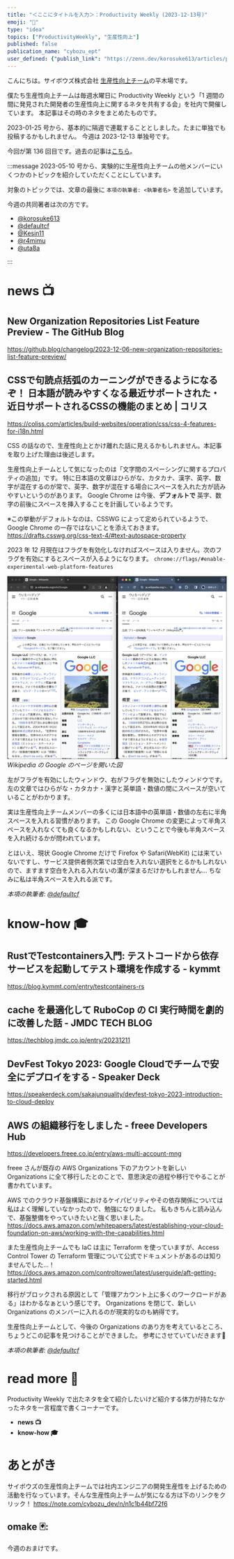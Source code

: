 ```yaml
---
title: "＜ここにタイトルを入力＞：Productivity Weekly (2023-12-13号)"
emoji: "🐁"
type: "idea"
topics: ["ProductivityWeekly", "生産性向上"]
published: false
publication_name: "cybozu_ept"
user_defined: {"publish_link": "https://zenn.dev/korosuke613/articles/productivity-weekly-20231213"}
---
```


こんにちは。サイボウズ株式会社 [生産性向上チーム](https://note.com/cybozu_dev/n/n1c1b44bf72f6)の平木場です。

僕たち生産性向上チームは毎週水曜日に Productivity Weekly という「1 週間の間に発見された開発者の生産性向上に関するネタを共有する会」を社内で開催しています。
本記事はその時のネタをまとめたものです。


2023-01-25 号から、基本的に隔週で連載することとしました。たまに単独でも投稿するかもしれません。
今週は 2023-12-13 単独号です。

今回が第 136 回目です。過去の記事は[こちら](https://zenn.dev/topics/productivityweekly?order=latest)。

:::message
2023-05-10 号から、実験的に生産性向上チームの他メンバーにいくつかのトピックを紹介していただくことにしています。

対象のトピックでは、文章の最後に `本項の執筆者: <執筆者名>` を追加しています。

今週の共同著者は次の方です。
- [@korosuke613](https://zenn.dev/korosuke613)
- [@defaultcf](https://zenn.dev/defaultcf)
- [@Kesin11](https://zenn.dev/kesin11)
- [@r4mimu](https://zenn.dev/r4mimu)
- [@uta8a](https://zenn.dev/uta8a)

:::

# news 📺

## New Organization Repositories List Feature Preview - The GitHub Blog
https://github.blog/changelog/2023-12-06-new-organization-repositories-list-feature-preview/

## CSSで句読点括弧のカーニングができるようになるぞ！ 日本語が読みやすくなる最近サポートされた・近日サポートされるCSSの機能のまとめ | コリス
https://coliss.com/articles/build-websites/operation/css/css-4-features-for-i18n.html

CSS の話なので、生産性向上とかけ離れた話に見えるかもしれません。本記事を取り上げた理由は後述します。

生産性向上チームとして気になったのは「文字間のスペーシングに関するプロパティの追加」です。
特に日本語の文章はひらがな、カタカナ、漢字、英字、数字が混在するのが常で、英字、数字が混在する場合にスペースを入れた方が読みやすいというのがあります。
Google Chrome は今後、**デフォルトで** 英字、数字の前後にスペースを挿入することを計画しているようです。

※この挙動がデフォルトなのは、CSSWG によって定められているようで、Google Chrome の一存ではないことを添えておきます。
https://drafts.csswg.org/css-text-4/#text-autospace-property

2023 年 12 月現在はフラグを有効化しなければスペースは入りません。次のフラグを有効にするとスペースが入るようになります。
`chrome://flags/#enable-experimental-web-platform-features`

![](/images/productivity-weekly-20231213/compare_text_autospace.png)
*Wikipedia の Google のページを開いた図*

左がフラグを有効にしたウィンドウ、右がフラグを無効にしたウィンドウです。左の文章ではひらがな・カタカナ・漢字と英単語・数値の間にスペースが空いていることがわかります。

実は生産性向上チームメンバーの多くには日本語中の英単語・数値の左右に半角スペースを入れる習慣があります。
この Google Chrome の変更によって半角スペースを入れなくても良くなるかもしれない、ということで今後も半角スペースを入れ続けるかが問われています。

とはいえ、現状 Google Chrome だけで Firefox や Safari(WebKit) には来ていないですし、サービス提供者側次第では空白を入れない選択をとるかもしれないので、ますます空白を入れる入れないの溝が深まるだけかもしれません...
ちなみに私は半角スペースを入れる派です。

_本項の執筆者: [@defaultcf](https://zenn.dev/defaultcf)_

# know-how 🎓

## RustでTestcontainers入門: テストコードから依存サービスを起動してテスト環境を作成する - kymmt
https://blog.kymmt.com/entry/testcontainers-rs

## cache を最適化して RuboCop の CI 実行時間を劇的に改善した話 - JMDC TECH BLOG
https://techblog.jmdc.co.jp/entry/20231211

## DevFest Tokyo 2023: Google Cloudでチームで安全にデプロイをする - Speaker Deck
https://speakerdeck.com/sakajunquality/devfest-tokyo-2023-introduction-to-cloud-deploy

## AWS の組織移行をしました - freee Developers Hub
https://developers.freee.co.jp/entry/aws-multi-account-mng

freee さんが既存の AWS Organizations 下のアカウントを新しい Organizations に全て移行したとのことで、意思決定の過程や移行でやることが書かれています。

AWS でのクラウド基盤構築におけるケイパビリティやその依存関係については私はよく理解していなかったので、勉強になりました。
私もきちんと読み込んで、基盤整備をやっていきたいと強く思いました。
https://docs.aws.amazon.com/whitepapers/latest/establishing-your-cloud-foundation-on-aws/working-with-the-capabilities.html

また生産性向上チームでも IaC は主に Terraform を使っていますが、Access Control Tower の Terraform 管理について公式でドキュメントがあるのは知りませんでした...！
https://docs.aws.amazon.com/controltower/latest/userguide/aft-getting-started.html

移行がブロックされる原因として「管理アカウント上に多くのワークロードがある」はわかるなぁという感じです。
Organizations を閉じて、新しい Organizations のメンバーに入れるのが現実的なのも納得です。

生産性向上チームとして、今後の Organizations のあり方を考えているところ、ちょうどこの記事を見つけることができました。
参考にさせていていだきます🙏

_本項の執筆者: [@defaultcf](https://zenn.dev/defaultcf)_

# read more 🍘
Productivity Weekly で出たネタを全て紹介したいけど紹介する体力が持たなかったネタを一言程度で書くコーナーです。

- **news 📺**
- **know-how 🎓**

# あとがき


サイボウズの生産性向上チームでは社内エンジニアの開発生産性を上げるための活動を行なっています。そんな生産性向上チームが気になる方は下のリンクをクリック！
https://note.com/cybozu_dev/n/n1c1b44bf72f6

<!-- :::message すみません、今週もおまけはお休みです...:::-->

## omake 🃏: 
今週のおまけです。
